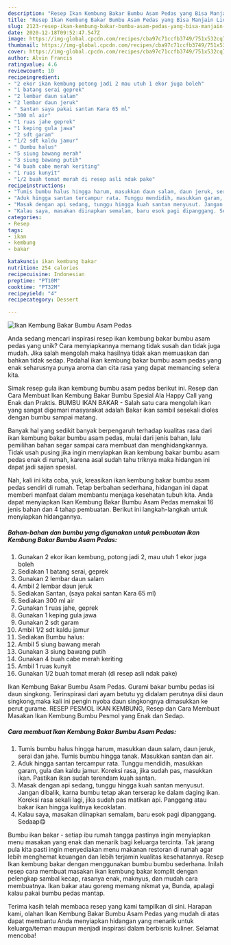 ```yaml
---
description: "Resep Ikan Kembung Bakar Bumbu Asam Pedas yang Bisa Manjain Lidah"
title: "Resep Ikan Kembung Bakar Bumbu Asam Pedas yang Bisa Manjain Lidah"
slug: 2123-resep-ikan-kembung-bakar-bumbu-asam-pedas-yang-bisa-manjain-lidah
date: 2020-12-18T09:52:47.547Z
image: https://img-global.cpcdn.com/recipes/cba97c71ccfb3749/751x532cq70/ikan-kembung-bakar-bumbu-asam-pedas-foto-resep-utama.jpg
thumbnail: https://img-global.cpcdn.com/recipes/cba97c71ccfb3749/751x532cq70/ikan-kembung-bakar-bumbu-asam-pedas-foto-resep-utama.jpg
cover: https://img-global.cpcdn.com/recipes/cba97c71ccfb3749/751x532cq70/ikan-kembung-bakar-bumbu-asam-pedas-foto-resep-utama.jpg
author: Alvin Francis
ratingvalue: 4.6
reviewcount: 10
recipeingredient:
- "2 ekor ikan kembung potong jadi 2 mau utuh 1 ekor juga boleh"
- "1 batang serai geprek"
- "2 lembar daun salam"
- "2 lembar daun jeruk"
- " Santan saya pakai santan Kara 65 ml"
- "300 ml air"
- "1 ruas jahe geprek"
- "1 keping gula jawa"
- "2 sdt garam"
- "1/2 sdt kaldu jamur"
- " Bumbu halus"
- "5 siung bawang merah"
- "3 siung bawang putih"
- "4 buah cabe merah keriting"
- "1 ruas kunyit"
- "1/2 buah tomat merah di resep asli ndak pake"
recipeinstructions:
- "Tumis bumbu halus hingga harum, masukkan daun salam, daun jeruk, serai dan jahe. Tumis bumbu hingga tanak. Masukkan santan dan air."
- "Aduk hingga santan tercampur rata. Tunggu mendidih, masukkan garam, gula dan kaldu jamur. Koreksi rasa, jika sudah pas, masukkan ikan. Pastikan ikan sudah terendam kuah santan."
- "Masak dengan api sedang, tunggu hingga kuah santan menyusut. Jangan dibalik, karna bumbu tetap akan terserap ke dalam daging ikan. Koreksi rasa sekali lagi, jika sudah pas matikan api. Panggang atau bakar ikan hingga kulitnya kecoklatan."
- "Kalau saya, masakan diinapkan semalam, baru esok pagi dipanggang. Sedaap😋"
categories:
- Resep
tags:
- ikan
- kembung
- bakar

katakunci: ikan kembung bakar 
nutrition: 254 calories
recipecuisine: Indonesian
preptime: "PT10M"
cooktime: "PT32M"
recipeyield: "4"
recipecategory: Dessert

---
```



![Ikan Kembung Bakar Bumbu Asam Pedas](https://img-global.cpcdn.com/recipes/cba97c71ccfb3749/751x532cq70/ikan-kembung-bakar-bumbu-asam-pedas-foto-resep-utama.jpg)

Anda sedang mencari inspirasi resep ikan kembung bakar bumbu asam pedas yang unik? Cara menyiapkannya memang tidak susah dan tidak juga mudah. Jika salah mengolah maka hasilnya tidak akan memuaskan dan bahkan tidak sedap. Padahal ikan kembung bakar bumbu asam pedas yang enak seharusnya punya aroma dan cita rasa yang dapat memancing selera kita.

Simak resep gula ikan kembung bumbu asam pedas berikut ini. Resep dan Cara Membuat Ikan Kembung Bakar Bumbu Spesial Ala Happy Call yang Enak dan Praktis. BUMBU IKAN BAKAR - Salah satu cara mengolah ikan yang sangat digemari masyarakat adalah Bakar ikan sambil sesekali dioles dengan bumbu sampai matang.

Banyak hal yang sedikit banyak berpengaruh terhadap kualitas rasa dari ikan kembung bakar bumbu asam pedas, mulai dari jenis bahan, lalu pemilihan bahan segar sampai cara membuat dan menghidangkannya. Tidak usah pusing jika ingin menyiapkan ikan kembung bakar bumbu asam pedas enak di rumah, karena asal sudah tahu triknya maka hidangan ini dapat jadi sajian spesial.


Nah, kali ini kita coba, yuk, kreasikan ikan kembung bakar bumbu asam pedas sendiri di rumah. Tetap berbahan sederhana, hidangan ini dapat memberi manfaat dalam membantu menjaga kesehatan tubuh kita. Anda dapat menyiapkan Ikan Kembung Bakar Bumbu Asam Pedas memakai 16 jenis bahan dan 4 tahap pembuatan. Berikut ini langkah-langkah untuk menyiapkan hidangannya.

<!--inarticleads1-->

##### Bahan-bahan dan bumbu yang digunakan untuk pembuatan Ikan Kembung Bakar Bumbu Asam Pedas:

1. Gunakan 2 ekor ikan kembung, potong jadi 2, mau utuh 1 ekor juga boleh
1. Sediakan 1 batang serai, geprek
1. Gunakan 2 lembar daun salam
1. Ambil 2 lembar daun jeruk
1. Sediakan  Santan, (saya pakai santan Kara 65 ml)
1. Sediakan 300 ml air
1. Gunakan 1 ruas jahe, geprek
1. Gunakan 1 keping gula jawa
1. Gunakan 2 sdt garam
1. Ambil 1/2 sdt kaldu jamur
1. Sediakan  Bumbu halus:
1. Ambil 5 siung bawang merah
1. Gunakan 3 siung bawang putih
1. Gunakan 4 buah cabe merah keriting
1. Ambil 1 ruas kunyit
1. Gunakan 1/2 buah tomat merah (di resep asli ndak pake)


Ikan Kembung Bakar Bumbu Asam Pedas. Gurami bakar bumbu pedas isi daun singkong. Terinspirasi dari ayam betutu yg didalam perutnya diisi daun singkong,maka kali ini pengin nyoba daun singkongnya dimasukkan ke perut gurame. RESEP PESMOL IKAN KEMBUNG, Resep dan Cara Membuat Masakan Ikan Kembung Bumbu Pesmol yang Enak dan Sedap. 

<!--inarticleads2-->

##### Cara membuat Ikan Kembung Bakar Bumbu Asam Pedas:

1. Tumis bumbu halus hingga harum, masukkan daun salam, daun jeruk, serai dan jahe. Tumis bumbu hingga tanak. Masukkan santan dan air.
1. Aduk hingga santan tercampur rata. Tunggu mendidih, masukkan garam, gula dan kaldu jamur. Koreksi rasa, jika sudah pas, masukkan ikan. Pastikan ikan sudah terendam kuah santan.
1. Masak dengan api sedang, tunggu hingga kuah santan menyusut. Jangan dibalik, karna bumbu tetap akan terserap ke dalam daging ikan. Koreksi rasa sekali lagi, jika sudah pas matikan api. Panggang atau bakar ikan hingga kulitnya kecoklatan.
1. Kalau saya, masakan diinapkan semalam, baru esok pagi dipanggang. Sedaap😋


Bumbu ikan bakar - setiap ibu rumah tangga pastinya ingin menyiapkan menu masakan yang enak dan menarik bagi keluarga tercinta. Tak jarang pula kita pasti ingin menyediakan menu makanan restoran di rumah agar lebih menghemat keuangan dan lebih terjamin kualitas kesehatannya. Resep Ikan kembung bakar dengan menggunakan bumbu bumbu sederhana. Inilah resep cara membuat masakan ikan kembung bakar komplit dengan pelengkap sambal kecap, rasanya enak, maknyus, dan mudah cara membuatnya. Ikan bakar atau goreng memang nikmat ya, Bunda, apalagi kalau pakai bumbu pedas mantap. 

Terima kasih telah membaca resep yang kami tampilkan di sini. Harapan kami, olahan Ikan Kembung Bakar Bumbu Asam Pedas yang mudah di atas dapat membantu Anda menyiapkan hidangan yang menarik untuk keluarga/teman maupun menjadi inspirasi dalam berbisnis kuliner. Selamat mencoba!
